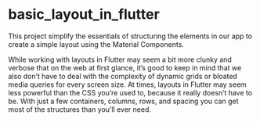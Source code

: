 # basic_layout_in_flutter

This project simplify  the essentials of structuring 
the elements in our app to create 
a simple layout using the Material Components.

While working with layouts in Flutter may seem a bit more clunky and verbose that on the web at first glance, it’s good to keep in mind that we also don’t have to deal with the complexity of dynamic grids or bloated media queries for every screen size. At times, layouts in Flutter may seem less powerful than the CSS you’re used to, because it really doesn’t have to be. With just a few containers, columns, rows, and spacing you can get most of the structures than you’ll ever need.